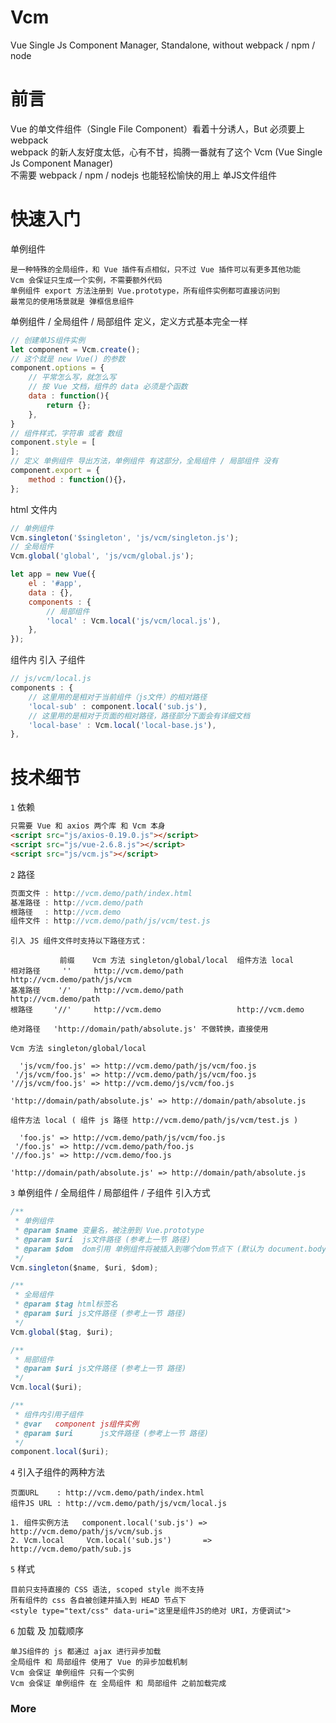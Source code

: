 # Vcm
Vue Single Js Component Manager, Standalone, without webpack / npm / node

# 前言
Vue 的单文件组件（Single File Component）看着十分诱人，But 必须要上 webpack  
webpack 的新人友好度太低，心有不甘，捣腾一番就有了这个 Vcm (Vue Single Js Component Manager)  
不需要 webpack / npm / nodejs 也能轻松愉快的用上 单JS文件组件  

# 快速入门

单例组件
```
是一种特殊的全局组件，和 Vue 插件有点相似，只不过 Vue 插件可以有更多其他功能  
Vcm 会保证只生成一个实例，不需要额外代码  
单例组件 export 方法注册到 Vue.prototype，所有组件实例都可直接访问到  
最常见的使用场景就是 弹框信息组件
```

单例组件 / 全局组件 / 局部组件 定义，定义方式基本完全一样
```js
// 创建单JS组件实例
let component = Vcm.create();
// 这个就是 new Vue() 的参数
component.options = {
    // 平常怎么写，就怎么写
    // 按 Vue 文档，组件的 data 必须是个函数
    data : function(){
        return {};
    },
}
// 组件样式，字符串 或者 数组
component.style = [
];
// 定义 单例组件 导出方法，单例组件 有这部分，全局组件 / 局部组件 没有
component.export = {
    method : function(){}，
};
```
html 文件内
```js
// 单例组件
Vcm.singleton('$singleton', 'js/vcm/singleton.js');
// 全局组件
Vcm.global('global', 'js/vcm/global.js');

let app = new Vue({
    el : '#app',
    data : {},
    components : {
        // 局部组件
        'local' : Vcm.local('js/vcm/local.js'),
    },
});
```
组件内 引入 子组件
```js
// js/vcm/local.js
components : {
    // 这里用的是相对于当前组件（js文件）的相对路径
    'local-sub' : component.local('sub.js'),
    // 这里用的是相对于页面的相对路径，路径部分下面会有详细文档
    'local-base' : Vcm.local('local-base.js'),
},
```

# 技术细节

`1` 依赖
``` html
只需要 Vue 和 axios 两个库 和 Vcm 本身  
<script src="js/axios-0.19.0.js"></script>  
<script src="js/vue-2.6.8.js"></script>  
<script src="js/vcm.js"></script>
```
`2` 路径
```js
页面文件 : http://vcm.demo/path/index.html 
基准路径 : http://vcm.demo/path  
根路径　 : http://vcm.demo  
组件文件 : http://vcm.demo/path/js/vcm/test.js  
```
```
引入 JS 组件文件时支持以下路径方式：

           前缀    Vcm 方法 singleton/global/local  组件方法 local
相对路径     ''     http://vcm.demo/path            http://vcm.demo/path/js/vcm
基准路径    '/'     http://vcm.demo/path            http://vcm.demo/path
根路径　   '//'     http://vcm.demo                 http://vcm.demo

绝对路径   'http://domain/path/absolute.js' 不做转换，直接使用
```
```
Vcm 方法 singleton/global/local

  'js/vcm/foo.js' => http://vcm.demo/path/js/vcm/foo.js
 '/js/vcm/foo.js' => http://vcm.demo/path/js/vcm/foo.js
'//js/vcm/foo.js' => http://vcm.demo/js/vcm/foo.js

'http://domain/path/absolute.js' => http://domain/path/absolute.js
```
```
组件方法 local ( 组件 js 路径 http://vcm.demo/path/js/vcm/test.js )

  'foo.js' => http://vcm.demo/path/js/vcm/foo.js
 '/foo.js' => http://vcm.demo/path/foo.js
'//foo.js' => http://vcm.demo/foo.js

'http://domain/path/absolute.js' => http://domain/path/absolute.js
```

`3` 单例组件 / 全局组件 / 局部组件 / 子组件 引入方式
```js
/**  
 * 单例组件  
 * @param $name 变量名，被注册到 Vue.prototype  
 * @param $uri  js文件路径 (参考上一节 路径)  
 * @param $dom  dom引用 单例组件将被插入到哪个dom节点下 (默认为 document.body)  
 */  
Vcm.singleton($name, $uri, $dom);
```
```js
/**  
 * 全局组件  
 * @param $tag html标签名  
 * @param $uri js文件路径 (参考上一节 路径)  
 */  
Vcm.global($tag, $uri);
```
```js
/**  
 * 局部组件  
 * @param $uri js文件路径 (参考上一节 路径)  
 */  
Vcm.local($uri);
```
```js
/**  
 * 组件内引用子组件  
 * @var   component js组件实例  
 * @param $uri      js文件路径 (参考上一节 路径)  
 */ 
component.local($uri);
```

`4` 引入子组件的两种方法

    页面URL    : http://vcm.demo/path/index.html  
    组件JS URL : http://vcm.demo/path/js/vcm/local.js

    1. 组件实例方法   component.local('sub.js') => http://vcm.demo/path/js/vcm/sub.js 
    2. Vcm.local     Vcm.local('sub.js')       => http://vcm.demo/path/sub.js

`5` 样式

    目前只支持直接的 CSS 语法, scoped style 尚不支持 
    所有组件的 css 各自被创建并插入到 HEAD 节点下  
    <style type="text/css" data-uri="这里是组件JS的绝对 URI，方便调试">  

`6` 加载 及 加载顺序

    单JS组件的 js 都通过 ajax 进行异步加载  
    全局组件 和 局部组件 使用了 Vue 的异步加载机制  
    Vcm 会保证 单例组件 只有一个实例  
    Vcm 会保证 单例组件 在 全局组件 和 局部组件 之前加载完成  

### More ###
